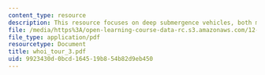 ```yaml
---
content_type: resource
description: This resource focuses on deep submergence vehicles, both manned and un-manned.
file: /media/https%3A/open-learning-course-data-rc.s3.amazonaws.com/12-097-chemical-investigations-of-boston-harbor-january-iap-2006/9923430d0bcd164519b854b82d9eb450_whoi_tour_3.pdf
file_type: application/pdf
resourcetype: Document
title: whoi_tour_3.pdf
uid: 9923430d-0bcd-1645-19b8-54b82d9eb450
---
```


